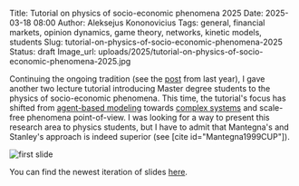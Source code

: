 Title: Tutorial on physics of socio-economic phenomena 2025
Date: 2025-03-18 08:00
Author: Aleksejus Kononovicius
Tags: general, financial markets, opinion dynamics, game theory, networks, kinetic models, students
Slug: tutorial-on-physics-of-socio-economic-phenomena-2025
Status: draft
Image_url: uploads/2025/tutorial-on-physics-of-socio-economic-phenomena-2025.jpg

Continuing the ongoing tradition (see the
[post]({filename}/articles/2024/abm-tutorial-in-english-2024.md) from last
year), I gave another two lecture tutorial introducing Master degree students
to the physics of socio-economic phenomena. This time, the tutorial's focus
has shifted from [agent-based modeling](/tag/agent-based-models/) towards
[complex systems](/tag/complex-systems/) and scale-free phenomena
point-of-view. I was looking for a way to present this research area to
physics students, but I have to admit that Mantegna's and Stanley's approach
is indeed superior (see [cite id="Mantegna1999CUP"]).

![first
slide]({static}/uploads/2025/tutorial-on-physics-of-socio-economic-phenomena-2025.jpg)

You can find the newest iteration of slides
[here]({static}/uploads/2025/Kononovicius2025FF.pdf).
